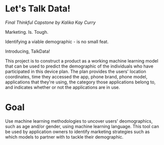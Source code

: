 # Let's Talk Data!
*Final Thinkful Capstone*
*by Kalika Kay Curry*


Marketing. Is. Tough.

Identifying a viable demographic - is no small feat.

Introducing, TalkData!

This project is to construct a product as a working machine learning model that can be used to predict the demographic of the individuals who have participated in this device plan. The plan provides the users' location coordinates, time they accessed the app, phone brand, phone model, applications that they're using, the category those applications belong to, and indicates whether or not the applications are in use.


# Goal 

Use machine learning methodologies to uncover users' deomographics, such as age and/or gender, using machine learning language. This tool can be used by application owners to identify marketing strategies such as which models to partner with to tackle their demographic. 